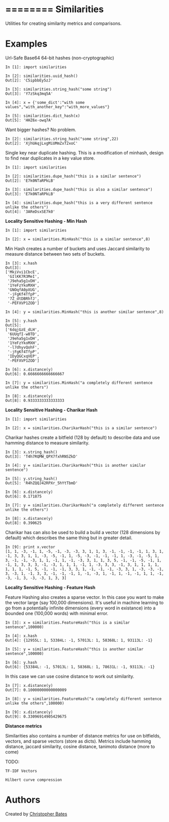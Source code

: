 ========
Similarities
========

Utilities for creating similarity metrics and comparisons.


Examples
========

Url-Safe Base64 64-bit hashes (non-cryptographic)

    In [1]: import similarities

    In [2]: similarities.uuid_hash()
    Out[2]: 'C5ipbbEy5zJ'

    In [3]: similarities.string_hash("some string")
    Out[3]: 'Y7zSkq3mq5A'

    In [4]: x = {'some_dict':"with some values","with_another_key":"with_more_values"}

    In [5]: similarities.dict_hash(x)
    Out[5]: 'HHZ6x-owq7A'

Want bigger hashes? No problem.

    In [2]: similarities.string_hash("some string",22)
    Out[2]: 'XjhUAqjLxgMiUMmZxT2xoC'

Single key near duplicate hashing.  This is a modification of minhash, design to find near duplicates in a key value store.

    In [1]: import similarities

    In [2]: similarities.dupe_hash("this is a similar sentence")
    Out[2]: 'E7k0NTaRPkLB'

    In [3]: similarities.dupe_hash("this is also a similar sentence")
    Out[3]: 'E7k0NTaRPkLB'

    In [4]: similarities.dupe_hash("this is a very different sentence unlike the others")
    Out[4]: '3AReDsxSE7k0'


**Locality Sensitive Hashing - Min Hash**

    In [1]: import similarities 

    In [2]: x = similarities.MinHash("this is a similar sentence",8)

Min Hash creates a number of buckets and uses Jaccard similarity to measure distance between two sets of buckets.


    In [3]: x.hash
    Out[3]: 
    ['MkiVvi1CbcE',
     'GIlKK7R3MeI',
     'J9eha5g1vDH',
     '1YeFzYkoMXH',
     'GNOqfA0pXUG',
     '-jFgKf4TfpP',
     '7Z_dtDBRhfJ',
     '-PEFXVP1ZOD']

    In [4]: y = similarities.MinHash("this is another similar sentence",8)

    In [5]: y.hash
    Out[5]: 
    ['6dqjGzE_dLH',
     '6UUqfI-w8TD',
     'J9eha5g1vDH',
     '1YeFzYkoMXH',
     '-l7dhyvQohF',
     '-jFgKf4TfpP',
     'IDyQGCxqVEP',
     '-PEFXVP1ZOD']

    In [6]: x.distance(y)
    Out[6]: 0.6666666666666667

    In [7]: y = similarities.MinHash("a completely different sentence unlike the others")

    In [8]: x.distance(y)
    Out[8]: 0.9333333333333333


**Locality Sensitive Hashing - Charikar Hash**

    In [1]: import similarities 

    In [2]: x = similarities.CharikarHash("this is a similar sentence")

Charikar hashes create a bitfield (128 by default) to describe data and use hamming distance to measure similarity.

    In [3]: x.string_hash()
    Out[3]: 'T4h7RQMW_QPX7fxhRNSZkD'

    In [4]: y = similarities.CharikarHash("this is another similar sentence")

    In [5]: y.string_hash()
    Out[5]: 'R4hZQQJ42RPXr_5hYtTbmD'

    In [6]: x.distance(y)
    Out[6]: 0.171875

    In [7]: y = similarities.CharikarHash("a completely different sentence unlike the others")

    In [8]: x.distance(y)
    Out[8]: 0.390625

Charikar has can also be used to build a build a vector (128 dimensions by default) which describes the same thing but in greater detail.

    In [9]: print x.vector
    [1, 1, -3, -1, 1, -5, -1, -3, -3, 3, 1, 1, 3, -1, -1, -1, -1, 1, 3, 1, -1, 3, 3, 1, 1, -3, -5, -1, 1, -5, -3, -1, -1, -1, 1, -3, -1, -5, 1, 3, -1, -1, -3, 1, 1, -1, 1, -1, -3, 3, 1, 1, 3, 5, -1, -1, -5, -1, 1, -1, 1, 3, 3, 3, -1, -3, 1, 1, 1, -1, 1, -3, 3, 3, -1, 3, 1, 1, 1, 1, 1, 1, 1, -1, 5, -1, -1, -1, 3, 3, 1, -1, -1, -1, -3, 3, 1, -3, -3, -1, 3, -3, 1, -1, 3, 3, -1, -1, -1, 1, -1, -3, 1, -1, 1, -1, -1, 1, 1, -1, -3, -1, 3, -3, -3, 1, 3, 3]


**Locality Sensitive Hashing - Feature Hash**

Feature Hashing also creates a sparse vector.  In this case you want to make the vector large (say 100,000 dimensions).  It's useful in machine learning to go from a potentially infinite dimensions (every word in existance) into a bounded one (100,000 words) with minimal error.


    In [3]: x = similarities.FeatureHash("this is a similar sentence",100000)

    In [4]: x.hash
    Out[4]: {12955L: 1, 53384L: -1, 57013L: 1, 58368L: 1, 93113L: -1}

    In [5]: y = similarities.FeatureHash("this is another similar sentence",100000)

    In [6]: y.hash
    Out[6]: {53384L: -1, 57013L: 1, 58368L: 1, 78631L: -1, 93113L: -1}

In this case we can use cosine distance to work out similarity.

    In [7]: x.distance(y)
    Out[7]: 0.10000000000000009

    In [8]: y = similarities.FeatureHash("a completely different sentence unlike the others",100000)

    In [9]: x.distance(y)
    Out[9]: 0.33096914905429675


**Distance metrics**

Similarities also contains a number of distance metrics for use on bitfields, vectors, and sparse vectors (store as dicts).  Metrics include hamming distance, jaccard similarity, cosine distance, tanimoto distance (more to come)

TODO:

    TF-IDF Vectors

    Hilbert curve compression

    


Authors
=======

Created by [Christopher Bates](https://github.com/chrsbats)

